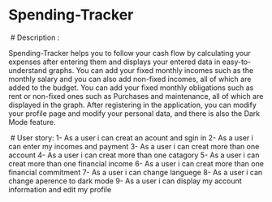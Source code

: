 # Spending-Tracker

 # Description :
 
 Spending-Tracker helps you to follow your cash flow by calculating your expenses after entering them and displays your entered data in easy-to-understand graphs. You can add your fixed monthly incomes such as the monthly salary and you can also add non-fixed incomes, all of which are added to the budget. You can add your fixed monthly obligations such as rent or non-fixed ones such as Purchases and maintenance, all of which are displayed in the graph. After registering in the application, you can modify your profile page and modify your personal data, and there is also the Dark Mode feature.
 
 
 
  # User story:
  1- As a user i can creat an acount and sgin in
  2- As a user i can enter my incomes and payment 
  3- As a user i can creat more than one account 
  4- As a user i can creat more than one catagory
  5- As a user i can creat more than one financial income
  6- As a user i can creat more than one financial commitment
  7- As a user i can change languege
  8- As a user i can change aperence to dark mode 
  9- As a user i can display my account information and edit my profile
  
  
  
